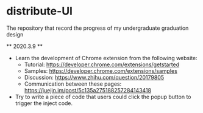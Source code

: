 # distribute-UI
The repository that record the progress of my undergraduate graduation design

** 2020.3.9 **
- Learn the development of Chrome extension from the following website:
  - Tutorial:   https://developer.chrome.com/extensions/getstarted
  - Samples:    https://developer.chrome.com/extensions/samples
  - Discussion: https://www.zhihu.com/question/20179805
  - Communication between these pages: https://juejin.im/post/5c135a275188257284143418
- Try to write a piece of code that users could click the popup button to trigger the inject code.
